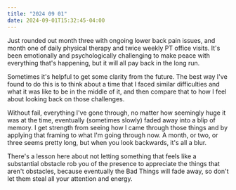 ```yaml
---
title: "2024 09 01"
date: 2024-09-01T15:32:45-04:00
---
```


Just rounded out month three with ongoing lower back pain issues, and month one
of daily physical therapy and twice weekly PT office visits. It's been
emotionally and psychologically challenging to make peace with everything that's
happening, but it will all pay back in the long run.<!--more-->

Sometimes it's helpful to get some clarity from the future. The best way I've
found to do this is to think about a time that I faced similar difficulties and
what it was like to be in the middle of it, and then compare that to how I feel
about looking back on those challenges.

Without fail, everything I've gone through, no matter how seemingly huge it was
at the time, eventually (sometimes slowly) faded away into a blip of memory. I
get strength from seeing how I came through those things and by applying that
framing to what I'm going through now. A month, or two, or three seems pretty
long, but when you look backwards, it's all a blur.

There's a lesson here about not letting something that feels like a substantial
obstacle rob you of the presence to appreciate the things that aren't obstacles,
because eventually the Bad Things will fade away, so don't let them steal all
your attention and energy.
